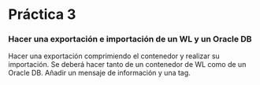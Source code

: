 # Práctica 3

### Hacer una exportación e importación de un WL y un Oracle DB

Hacer una exportación comprimiendo el contenedor y realizar su importación.
Se deberá hacer tanto de un contenedor de WL como de un Oracle DB.
Añadir un mensaje de información y una tag.
